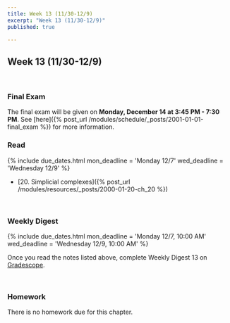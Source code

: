```yaml
---
title: Week 13 (11/30-12/9)
excerpt: "Week 13 (11/30-12/9)"
published: true

---
```


## Week 13 (11/30-12/9)

<br/>

### Final Exam
The final exam will be given on **Monday, December 14 at 3:45 PM - 7:30 PM**.
See [here]({% post_url /modules/schedule/_posts/2001-01-01-final_exam %}) for more information.



### Read

{% include due_dates.html
mon_deadline = 'Monday 12/7'
wed_deadline = 'Wednesday 12/9'
%}


* [20. Simplicial complexes]({% post_url /modules/resources/_posts/2000-01-20-ch_20 %})

<br/>

### Weekly Digest

{% include due_dates.html
mon_deadline = 'Monday 12/7, 10:00 AM'
wed_deadline = 'Wednesday 12/9, 10:00 AM'
%}

Once you read the notes listed above, complete Weekly Digest 13 on [Gradescope](https://www.gradescope.com).

<br/>



### Homework

There is no homework due for this chapter.
